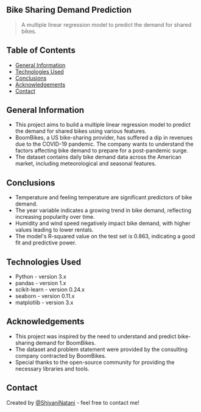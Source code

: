 ## Bike Sharing Demand Prediction
> A multiple linear regression model to predict the demand for shared bikes.

## Table of Contents
* [General Information](#general-information)
* [Technologies Used](#technologies-used)
* [Conclusions](#conclusions)
* [Acknowledgements](#acknowledgements)
* [Contact](#contact)

## General Information
- This project aims to build a multiple linear regression model to predict the demand for shared bikes using various features.
- BoomBikes, a US bike-sharing provider, has suffered a dip in revenues due to the COVID-19 pandemic. The company wants to understand the factors affecting bike demand to prepare for a post-pandemic surge.
- The dataset contains daily bike demand data across the American market, including meteorological and seasonal features.

## Conclusions
- Temperature and feeling temperature are significant predictors of bike demand.
- The year variable indicates a growing trend in bike demand, reflecting increasing popularity over time.
- Humidity and wind speed negatively impact bike demand, with higher values leading to lower rentals.
- The model's R-squared value on the test set is 0.863, indicating a good fit and predictive power.

## Technologies Used
- Python - version 3.x
- pandas - version 1.x
- scikit-learn - version 0.24.x
- seaborn - version 0.11.x
- matplotlib - version 3.x

## Acknowledgements
- This project was inspired by the need to understand and predict bike-sharing demand for BoomBikes.
- The dataset and problem statement were provided by the consulting company contracted by BoomBikes.
- Special thanks to the open-source community for providing the necessary libraries and tools.

## Contact
Created by [@ShivaniNatani](https://github.com/ShivaniNatani) - feel free to contact me!
